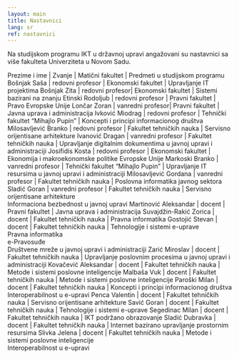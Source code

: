 ```yaml
---
layout: main
title: Nastavnici
lang: sr
ref: nastavnici
---
```


Na studijskom programu IKT u državnoj upravi angažovani su nastavnici sa više fakulteta Univerziteta u Novom Sadu. 

Prezime i ime | Zvanje | Matični fakultet | Predmeti u studijskom programu
Bošnjak Saša | redovni profesor | Ekonomski fakultet | Upravljanje IT projektima
Bošnjak Zita | redovni profesor| Ekonomski fakultet | Sistemi bazirani na znanju
Etinski Rodoljub | redovni profesor | Pravni fakultet | Pravo Evropske Unije
Lončar Zoran | vanredni profesor| Pravni fakultet | Javna uprava i administracija
Ivković Miodrag | redovni profesor | Tehnički fakultet “Mihajlo Pupin” | Koncepti i principi informacionog društva
Milosavljević Branko | redovni profesor | Fakultet tehničkih nauka | Servisno orijentisane arhitekture
Ivanović Dragan | vanredni profesor | Fakultet tehničkih nauka | Upravljanje digitalnim dokumentima u javnoj upravi i administraciji
Josifidis Kosta | redovni profesor | Ekonomski fakultet | Ekonomija i makroekonomske politike Evropske Unije
Markoski Branko | vanredni profesor | Tehnički fakultet “Mihajlo Pupin” | Upravljanje IT resursima u javnoj upravi i administraciji
Milosavljević Gordana | vanredni profesor | Fakultet tehničkih nauka | Poslovna informatika javnog sektora
Sladić Goran | vanredni profesor | Fakultet tehničkih nauka | Servisno orijentisane arhitekture <br/> Informaciona bezbednost u javnoj upravi 
Martinović Aleksandar | docent | Pravni fakultet | Javna uprava i administracija
Suvajdžin-Rakić Zorica | docent | Fakultet tehničkih nauka | Pravna informatika
Gostojić Stevan | docent | Fakultet tehničkih nauka | Tehnologije i sistemi e-uprave <br/> Pravna informatika <br/> e-Pravosuđe <br/> Društvene mreže u javnoj upravi i administraciji
Zarić Miroslav | docent | Fakultet tehničkih nauka | Upravljanje poslovnim procesima u javnoj upravi i administraciji
Kovačević Aleksandar | docent | Fakultet tehničkih nauka | Metode i sistemi poslovne inteligencije
Malbaša Vuk | docent | Fakultet tehničkih nauka | Metode i sistemi poslovne inteligencije
Paroški Milan | docent | Fakultet tehničkih nauka | Koncepti i principi informacionog društva <br/> Interoperabilnost u e-upravi
Penca Valentin | docent | Fakultet tehničkih nauka | Servisno orijentisane arhitekture
Savić Goran | docent | Fakultet tehničkih nauka | Tehnologije i sistemi e-uprave
Segedinac Milan | docent | Fakultet tehničkih nauka | IKT podržano obrazovanje
Sladić Dubravka | docent | Fakultet tehničkih nauka | Internet bazirano upravljanje prostornim resursima
Slivka Jelena | docent | Fakultet tehničkih nauka | Metode i sistemi poslovne inteligencije <br/> Interoperabilnost u e-upravi
